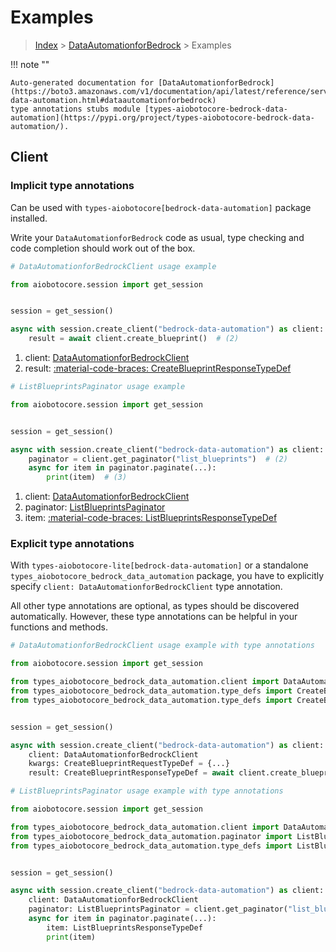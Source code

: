 # Examples

> [Index](../README.md) > [DataAutomationforBedrock](./README.md) > Examples

!!! note ""

    Auto-generated documentation for [DataAutomationforBedrock](https://boto3.amazonaws.com/v1/documentation/api/latest/reference/services/bedrock-data-automation.html#dataautomationforbedrock)
    type annotations stubs module [types-aiobotocore-bedrock-data-automation](https://pypi.org/project/types-aiobotocore-bedrock-data-automation/).

## Client

### Implicit type annotations

Can be used with `types-aiobotocore[bedrock-data-automation]` package installed.

Write your `DataAutomationforBedrock` code as usual,
type checking and code completion should work out of the box.



```python
# DataAutomationforBedrockClient usage example

from aiobotocore.session import get_session


session = get_session()

async with session.create_client("bedrock-data-automation") as client:  # (1)
    result = await client.create_blueprint()  # (2)
```

1. client: [DataAutomationforBedrockClient](./client.md)
2. result: [:material-code-braces: CreateBlueprintResponseTypeDef](./type_defs.md#createblueprintresponsetypedef) 



```python
# ListBlueprintsPaginator usage example

from aiobotocore.session import get_session


session = get_session()

async with session.create_client("bedrock-data-automation") as client:  # (1)
    paginator = client.get_paginator("list_blueprints")  # (2)
    async for item in paginator.paginate(...):
        print(item)  # (3)
```

1. client: [DataAutomationforBedrockClient](./client.md)
2. paginator: [ListBlueprintsPaginator](./paginators.md#listblueprintspaginator)
3. item: [:material-code-braces: ListBlueprintsResponseTypeDef](./type_defs.md#listblueprintsresponsetypedef) 




### Explicit type annotations

With `types-aiobotocore-lite[bedrock-data-automation]`
or a standalone `types_aiobotocore_bedrock_data_automation` package, you have to explicitly specify
`client: DataAutomationforBedrockClient` type annotation.

All other type annotations are optional, as types should be discovered automatically.
However, these type annotations can be helpful in your functions and methods.


```python
# DataAutomationforBedrockClient usage example with type annotations

from aiobotocore.session import get_session

from types_aiobotocore_bedrock_data_automation.client import DataAutomationforBedrockClient
from types_aiobotocore_bedrock_data_automation.type_defs import CreateBlueprintResponseTypeDef
from types_aiobotocore_bedrock_data_automation.type_defs import CreateBlueprintRequestTypeDef


session = get_session()

async with session.create_client("bedrock-data-automation") as client:
    client: DataAutomationforBedrockClient
    kwargs: CreateBlueprintRequestTypeDef = {...}
    result: CreateBlueprintResponseTypeDef = await client.create_blueprint(**kwargs)
```



```python
# ListBlueprintsPaginator usage example with type annotations

from aiobotocore.session import get_session

from types_aiobotocore_bedrock_data_automation.client import DataAutomationforBedrockClient
from types_aiobotocore_bedrock_data_automation.paginator import ListBlueprintsPaginator
from types_aiobotocore_bedrock_data_automation.type_defs import ListBlueprintsResponseTypeDef


session = get_session()

async with session.create_client("bedrock-data-automation") as client:
    client: DataAutomationforBedrockClient
    paginator: ListBlueprintsPaginator = client.get_paginator("list_blueprints")
    async for item in paginator.paginate(...):
        item: ListBlueprintsResponseTypeDef
        print(item)
```


